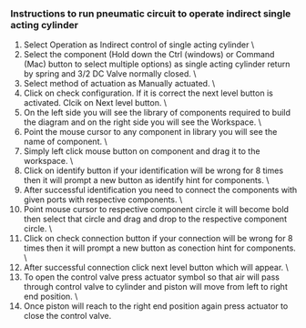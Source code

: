 ### Instructions to run pneumatic circuit to operate indirect single acting cylinder
1) Select Operation as Indirect control of single acting cylinder \
2) Select the component (Hold down the Ctrl (windows) or Command (Mac) button to select multiple options) as single acting cylinder return by spring and 3/2 DC Valve normally closed. \
3) Select method of actuation as Manually actuated. \
4) Click on check configuration. If it is correct the next level button is activated. Clcik on Next level button.  \
5) On the left side you will see the library of components required to build the diagram and on the right side you will see the Workspace. \
6) Point the mouse cursor to any component in library you will see the name of component. \
7) Simply left click mouse button on component and drag it to the workspace. \
8) Click on identify button if your identification will be wrong for 8 times then it will prompt a new button as identify hint for components. \
9) After successful identification you need to connect the components with given ports with respective components. \
10) Point mouse cursor to respective component circle it will become bold then select that circle and drag and drop to the respective component circle. \
11) Click on check connection button if your connection will be wrong for 8 times then it will prompt a new button as conection hint for components. \
12) After successful connection click next level button which will appear. \
13) To open the control valve press actuator symbol so that air will pass through control valve to cylinder and piston will move from left to right end position. \
14) Once piston will reach to the right end position again press actuator to close the control valve.
